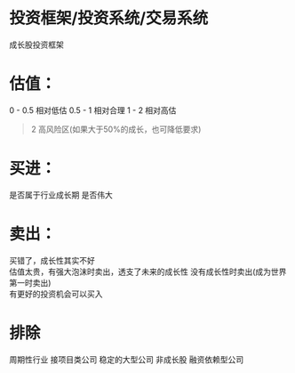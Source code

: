 # 投资框架/投资系统/交易系统

成长股投资框架

# 估值：
0 - 0.5 相对低估
0.5 - 1 相对合理
1 - 2 相对高估
> 2  高风险区(如果大于50%的成长，也可降低要求)


# 买进：
是否属于行业成长期
是否伟大  


# 卖出：
买错了，成长性其实不好  
估值太贵，有强大泡沫时卖出，透支了未来的成长性
没有成长性时卖出(成为世界第一时卖出)  
有更好的投资机会可以买入  

# 排除
周期性行业
接项目类公司
稳定的大型公司
非成长股
融资依赖型公司

